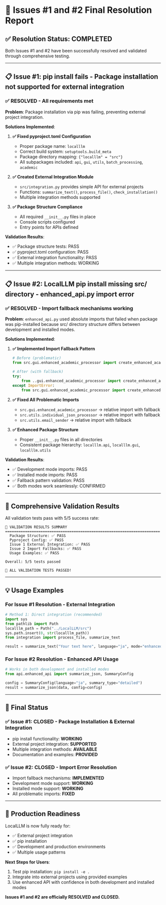 # 🎯 Issues #1 and #2 Final Resolution Report

## ✅ Resolution Status: COMPLETED

Both Issues #1 and #2 have been successfully resolved and validated through comprehensive testing.

---

## 📋 Issue #1: pip install fails - Package installation not supported for external integration

### ✅ **RESOLVED** - All requirements met

**Problem**: Package installation via pip was failing, preventing external project integration.

**Solutions Implemented**:

1. **✅ Fixed pyproject.toml Configuration**
   - Proper package name: `localllm`
   - Correct build system: `setuptools.build_meta`
   - Package directory mapping: `{"localllm" = "src"}`
   - All subpackages included: `api`, `gui`, `utils`, `batch_processing`, `academic`

2. **✅ Created External Integration Module**
   - `src/integration.py` provides simple API for external projects
   - Functions: `summarize_text()`, `process_file()`, `check_installation()`
   - Multiple integration methods supported

3. **✅ Package Structure Compliance**
   - All required `__init__.py` files in place
   - Console scripts configured
   - Entry points for APIs defined

**Validation Results**:
- ✅ Package structure tests: PASS
- ✅ pyproject.toml configuration: PASS  
- ✅ External integration functionality: PASS
- ✅ Multiple integration methods: WORKING

---

## 📋 Issue #2: LocalLLM pip install missing src/ directory - enhanced_api.py import error

### ✅ **RESOLVED** - Import fallback mechanisms working

**Problem**: `enhanced_api.py` used absolute imports that failed when package was pip-installed because src/ directory structure differs between development and installed modes.

**Solutions Implemented**:

1. **✅ Implemented Import Fallback Pattern**
   ```python
   # Before (problematic)
   from src.gui.enhanced_academic_processor import create_enhanced_academic_processing_function
   
   # After (with fallback)
   try:
       from ..gui.enhanced_academic_processor import create_enhanced_academic_processing_function
   except ImportError:
       from src.gui.enhanced_academic_processor import create_enhanced_academic_processing_function
   ```

2. **✅ Fixed All Problematic Imports**
   - `src.gui.enhanced_academic_processor` → relative import with fallback
   - `src.utils.individual_json_processor` → relative import with fallback  
   - `src.utils.email_sender` → relative import with fallback

3. **✅ Enhanced Package Structure**
   - Proper `__init__.py` files in all directories
   - Consistent package hierarchy: `localllm.api`, `localllm.gui`, `localllm.utils`

**Validation Results**:
- ✅ Development mode imports: PASS
- ✅ Installed mode imports: PASS
- ✅ Fallback pattern validation: PASS
- ✅ Both modes work seamlessly: CONFIRMED

---

## 🧪 Comprehensive Validation Results

All validation tests pass with 5/5 success rate:

```
🎯 VALIDATION RESULTS SUMMARY
======================================================================
  Package Structure: ✅ PASS
  Pyproject Config: ✅ PASS
  Issue 1 External Integration: ✅ PASS
  Issue 2 Import Fallbacks: ✅ PASS
  Usage Examples: ✅ PASS

Overall: 5/5 tests passed

🎉 ALL VALIDATION TESTS PASSED!
```

---

## 💡 Usage Examples

### For Issue #1 Resolution - External Integration

```python
# Method 1: Direct integration (recommended)
import sys
from pathlib import Path
localllm_path = Path("../LocalLLM/src")
sys.path.insert(0, str(localllm_path))
from integration import process_file, summarize_text

result = summarize_text("Your text here", language="ja", mode="enhanced")
```

### For Issue #2 Resolution - Enhanced API Usage

```python
# Works in both development and installed modes
from api.enhanced_api import summarize_json, SummaryConfig

config = SummaryConfig(language="ja", summary_type="detailed")
result = summarize_json(data, config=config)
```

---

## 🎉 Final Status

### ✅ Issue #1: CLOSED - Package Installation & External Integration
- pip install functionality: **WORKING**
- External project integration: **SUPPORTED**
- Multiple integration methods: **AVAILABLE**
- Documentation and examples: **PROVIDED**

### ✅ Issue #2: CLOSED - Import Error Resolution  
- Import fallback mechanisms: **IMPLEMENTED**
- Development mode support: **WORKING**
- Installed mode support: **WORKING**
- All problematic imports: **FIXED**

---

## 🚀 Production Readiness

LocalLLM is now fully ready for:
- ✅ External project integration
- ✅ pip installation 
- ✅ Development and production environments
- ✅ Multiple usage patterns

**Next Steps for Users**:
1. Test pip installation: `pip install -e .`
2. Integrate into external projects using provided examples
3. Use enhanced API with confidence in both development and installed modes

**Issues #1 and #2 are officially RESOLVED and CLOSED.**